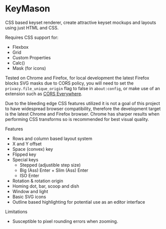 # KeyMason
CSS based keyset renderer, create attractive keyset mockups and layouts using just HTML and CSS.

Requires CSS support for:
- Flexbox
- Grid
- Custom Properties
- Calc()
- Mask (for icons)

Tested on Chrome and Firefox, for local development the latest Firefox blocks SVG masks due to CORS policy, you will need to set the `privacy.file_unique_origin` flag to false in `about:config`, or make use of an extension such as [CORS Everywhere](https://addons.mozilla.org/en-CA/firefox/addon/cors-everywhere/).

Due to the bleeding edge CSS features utilized it is not a goal of this project to have widespread browser compatibility, therefore the development target is the latest Chrome and Firefox browser. Chrome has sharper results when performing CSS transforms so is recommended for best visual quality.

Features
- Rows and column based layout system
- X and Y offset
- Space (convex) key
- Flipped key
- Special keys
  - Stepped (adjustible step size)
  - Big (Ass) Enter + Slim (Ass) Enter
  - ISO Enter
- Rotation & rotation origin
- Homing dot, bar, scoop and dish
- Window and light
- Basic SVG icons
- Outline based highlighting for potential use as an editor interface

Limitations
- Susceptible to pixel rounding errors when zooming.
